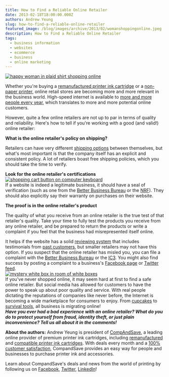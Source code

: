 ```yaml
---
title: How to Find a Reliable Online Retailer
date: 2013-02-18T18:00:00.000Z
authors: Andrew Yeung
slug: how-to-find-a-reliable-online-retailer
featured_image: /blog/images/archive/2013/02/womanshoppingonline.jpeg
description: How to Find a Reliable Online Retailer
tags:
  - business information
  - websites
  - ecommerce
  - business
  - online marketing
---
```

[![happy woman in plaid shirt shopping online](/blog/images/womanshoppingonline.jpeg "happy woman in plaid shirt shopping online")](/blog/images/womanshoppingonline.jpeg)

Whether you're buying a [remanufactured printer ink cartridge](https://search.compandsave.com/search?keywords=remanufactured) or a [non-paper printer](https://www.etsy.com/), online retail stores are becoming more and more relevant in the business world. High-speed internet is available to [more and more people every year](https://arstechnica.com/information-technology/2012/08/119-million-americans-lack-broadband-internet-fcc-reports/), which translates to more and more potential online customers.

However, quite a few online retailers are not up to par in terms of quality and reliability. Here's how to tell if you're working with a good (and valid!) online retailer:

**What is the online retailer's policy on shipping?**

Retailers can have very different [shipping options](https://www.practicalecommerce.com/Solving-the-Free-Shipping-Dilemma) between themselves, but what's most important is that the company itself has an explicit and consistent policy. A lot of retailers boast free shipping policies, which you should take the time to verify.

**Look for the online retailer's certifications**\
[![shopping cart button on computer keyboard](/blog/images/onlineshoppingkeyboard.jpeg "shopping cart button on computer keyboard")](/blog/images/onlineshoppingkeyboard.jpeg)\
If a website is indeed a legitimate business, it should have a seal of verification (such as one from the [Better Business Bureau](https://www.bbb.org/) or the [NRF](https://www.nrffoundation.com/content/retail-certifications)). They should also explicitly say their warranty on purchases on their website.

**The proof is in the online retailer's product**

The quality of what you receive from an online retailer is the true test of that retailer's quality. Take your time to fully test the products you receive from any online retailer, and be prepared to return the products or write a complaint if you feel that the business had misrepresented itself online.

It helps if the website has a solid [reviewing system](https://www.amazon.com/review/top-reviewers) that includes testimonials from [past customers](https://www.yelp.com/), but smaller retailers may not have this option. If you suspect that the online retailer has misled you, you can file a complaint with the [Better Business Bureau](https://www.bbb.org/file-a-complaint/) or the [IC3](https://www.ic3.gov/). You might also find success by posting a complaint to a business's [Facebook page](https://www.theglobeandmail.com/incoming/got-a-consumer-complaint-post-it-on-facebook/article546168/) or [Twitter feed](https://www.theguardian.com/money/2012/may/12/complaint-air-on-twitter).\
[![mystery white box in room of white boxes](/blog/images/mystery-box.jpeg "mystery white box in room of white boxes")](/blog/images/mystery-box.jpeg)\
If you've never shopped online, it may seem hard at first to find a safe online retailer. But social media has allowed for customers to have the power to speak up about poor quality and service. With real people dictating the reputations of companies like never before, the Internet is becoming a wide marketplace for consumers to enjoy. From [cupcakes](https://www.etsy.com/?ref=sr_gallery_16&ga_search_query=cupcake&ga_view_type=gallery&ga_ship_to=US&ga_search_type=handmade) to [survival tools](https://www.amazon.com/Brook-Hunter-MT-BL-AXE-Premium-Mo-Tool/dp/B001PTG8FQ/ref=sr%5F1%5F1?ie=UTF8&qid=1354835554&sr=8-1&keywords=axe+multi+tool), all business is migrating online!\
***Have you ever had a bad experience with an online retailer? What do you do to protect yourself from fraud, identity theft, or just plain inconvenience? Tell us all about it in the comments!***  

**About the authors:** Andrew Yeung is president of [CompAndSave](https://www.compandsave.com/), a leading online provider of premium printer ink cartridges, including [remanufactured](https://www.compandsave.com/help) and [compatible printer ink cartridges](https://www.compandsave.com/help). With deals every month and a [100% customer satisfaction](https://www.compandsave.com/help), CompandSave provides an easy way for people and businesses to purchase printer ink and accessories.

Learn about CompandSave's deals and news from the world of printing by following us on [Facebook](https://www.facebook.com/compandsave.ink), [Twitter](https://twitter.com/compandsave), [LinkedIn](https://www.linkedin.com)!